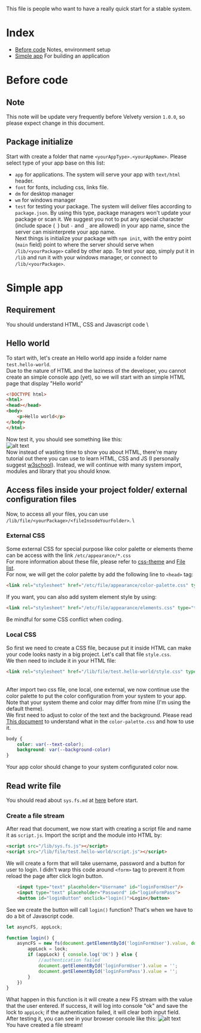 This file is people who want to have a really quick start for a stable system.
# Index
- [Before code](#Before-code) Notes, environment setup
- [Simple app](#simple-app) For building an application

# Before code
## Note
This note will be update very frequently before Velvety version `1.0.0`, so please expect change in this document.

## Package initialize
Start with create a folder that name `<yourAppType>.<yourAppName>`.
Please select type of your app base on this list:
- `app` for applications. The system will serve your app with `text/html` header.
- `font` for fonts, including css, links file.
- `dm` for desktop manager
- `wm` for windows manager
- `test` for testing your package. The system will deliver files according to `package.json`. By using this type, package managers won't update your package or scan it.
We suggest you not to put any special character (include space (` `) but `-` and `_` are allowed) in your app name, since the server can misinterprete your app name. \
Next things is initialize your package with `npm init`, with the entry point (`main` field) point to where the server should serve when `/lib/<yourPackage>` called by other app.
To test your app, simply put it in `/lib` and run it with your windows manager, or connect to `/lib/<yourPackage>`.

# Simple app
## Requirement
You should understand HTML, CSS and Javascript code  \
## Hello world
To start with, let's create an Hello world app inside a folder name `test.hello-world`. \
Due to the nature of HTML and the laziness of the developer, you cannot create an simple console app (yet), so we will start with an simple HTML page that display "Hello world"
```HTML
<!DOCTYPE html>
<html>
<head></head>
<body>
    <p>Hello world</p>
</body>
</html>
```
Now test it, you should see something like this: \
![alt text](https://media.discordapp.net/attachments/797000085367422998/797000163612164106/unknown.png)  \
Now instead of wasting time to show you about HTML, there're many tutorial out there you can use to learn HTML, CSS and JS (I personally suggest [w3school](https://www.w3schools.com/html/)). Instead, we will continue with many system import, modules and library that you should know.

## Access files inside your project folder/ external configuration files
Now, to access all your files, you can use `/lib/file/<yourPackage>/<fileInsodeYourFolder>`. \

### External CSS
Some external CSS for special purpose like color palette or elements theme can be access with the link `/etc/appearance/*.css` \
For more information about these file, please refer to [css-theme](css-theme-md) and [File list](import.md#Appearance). \
For now, we will get the color palette by add the following line to `<head>` tag:
```html
<link rel="stylesheet" href="/etc/file/appearance/color-palette.css" type="text/css">
```
If you want, you can also add system element style by using:
```html
<link rel="stylesheet" href="/etc/file/appearance/elements.css" type="text/css">
```
Be mindful for some CSS conflict when coding.
### Local CSS
So first we need to create a CSS file, because put it inside HTML can make your code looks nasty in a big project. Let's call that file `style.css`. \
We then need to include it in your HTML file:
```html
<link rel="stylesheet" href="/lib/file/test.hello-world/style.css" type="text/css">
```
\
After import two css file, one local, one external, we now continue use the color palette to put the color configuration from your system to your app. Note that your system theme and color may differ from mine (I'm using the default theme). \
We first need to adjust to color of the text and the background. Please read [This document](css-theme-md) to understand what in the `color-palette.css` and how to use it.
```css
body {
    color: var(--text-color);
    background: var(--background-color)
}
```
Your app color should change to your system configurated color now.

## Read write file
You should read about `sys.fs.md` at [here](sys.fs.md#sys.fs.js-guide) before start.
### Create a file stream
After read that document, we now start with creating a script file and name it as `script.js`.
Import the script and the module into HTML by:
```html
<script src="/lib/sys.fs.js"></script>
<script src="/lib/file/test.hello-world/script.js"></script>
```
We will create a form that will take username, password and a button for user to login. I didn't warp this code around `<form>` tag to prevent it from reload the page after click login button.
```html
    <input type="text" placeholder="Username" id="loginFormUser"/>
    <input type="text" placeholder="Password" id="loginFormPass">
    <button id="loginButton" onclick="login()">Login</button>
```
See we create the button will call `login()` function? That's when we have to do a bit of Javascript code.
```js
let asyncFS, appLock;

function login() {
    asyncFS = new fs(document.getElementById('loginFormUser').value, document.getElementById('loginFormPass').value, 'hello-world-fs-asyncFS', true, function(lock) {
        appLock = lock;
        if (appLock) { console.log('OK') } else {
            //authentication failed
            document.getElementById('loginFormUser').value = '';
            document.getElementById('loginFormPass').value = '';
        }
    })
}
```
What happen in this function is it will create a new FS stream with the value that the user entered. If success, it will log into console "ok" and save the lock to `appLock`; if the authentication failed, it will clear both input field. \
After testing it, you can see in your browser console like this:
![alt text](https://media.discordapp.net/attachments/797000085367422998/797013720042962954/unknown.png) \
You have created a file stream!